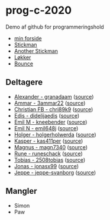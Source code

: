# prog-c-2020

Demo af github for programmeringshold

- [min forside](website/)
- [Stickman](stickman/)
- [Another Stickman](stickman-2/)
- [Løkker](loops/)
- [Bounce](bounce/)

## Deltagere

- [Alexander - granadaam](https://granadaam.github.io/) ([source](https://github.com/granadaam/granadaam.github.io))
- [Ammar - 3ammar22](http://3ammar22.github.io/) ([source](https://github.com/3ammar22/3ammar22.github.io))
- [Christian FB - chri89k9](http://chri89k9.github.io/) ([source](https://github.com/chri89k9/chri89k9.github.io))
- [Edis - didelijaedis](http://didelijaedis.github.io/) ([source](https://github.com/didelijaedis/didelijaedis.github.io))
- [Emil M - kneebender](http://kneebender.github.io/) ([source](https://github.com/kneebender/kneebender.github.io))
- [Emil N - emil648j](http://emil648j.github.io/) ([source](https://github.com/emil648j/emil648j.github.io))
- [Holger - holgerholwerda](http://holgerholwerda.github.io/) ([source](https://github.com/holgerholwerda/holgerholwerda.github.io))
- [Kasper - kas411per](http://kas411per.github.io/) ([source](https://github.com/kas411per/kas411per.github.io))
- [Magnus - magn7340](http://magn7340.github.io/) ([source](https://github.com/magn7340/magn7340.github.io))
- [Rune - runeschack](http://runeschack.github.io/) ([source](https://github.com/runeschack/runeschack.github.io))
- [Tobias - 2508tobias](http://2508tobias.github.io/) ([source](https://github.com/2508tobias/2508tobias.github.io))
- [Jonas - jonasx99](http://jonasx99.github.io/) ([source](https://github.com/jonasx99/jonasx99.github.io))
- [Jeppe - jeppe-svanborg](http://jeppe-svanborg.github.io/) ([source](https://github.com/jeppe-svanborg/jeppe-svanborg.github.io))

## Mangler
- Simon
- Paw